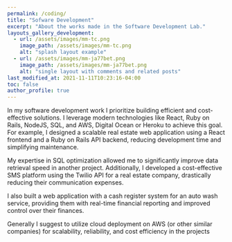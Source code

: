 ```yaml
---
permalink: /coding/
title: "Sofware Development"
excerpt: "About the works made in the Software Development Lab."
layouts_gallery_development:
  - url: /assets/images/mm-tc.png
    image_path: /assets/images/mm-tc.png
    alt: "splash layout example"
  - url: /assets/images/mm-ja77bet.png
    image_path: /assets/images/mm-ja77bet.png
    alt: "single layout with comments and related posts"
last_modified_at: 2021-11-11T10:23:16-04:00
toc: false
author_profile: true
---
```


In my software development work I prioritize building efficient and cost-effective solutions.  I leverage modern technologies like React, Ruby on Rails, NodeJS, SQL, and AWS, Digital Ocean or Heroku to achieve this goal.  For example, I designed a scalable real estate web application using a React frontend and a Ruby on Rails API backend, reducing development time and simplifying maintenance. 

My expertise in SQL optimization allowed me to significantly improve data retrieval speed in another project. Additionally, I developed a cost-effective SMS platform using the Twilio API for a real estate company, drastically reducing their communication expenses. 

I also built a web application with a cash register system for an auto wash service, providing them with real-time financial reporting and improved control over their finances. 

Generally I suggest to utilize cloud deployment on AWS (or other similar companies) for scalability, reliability, and cost efficiency in the projects
